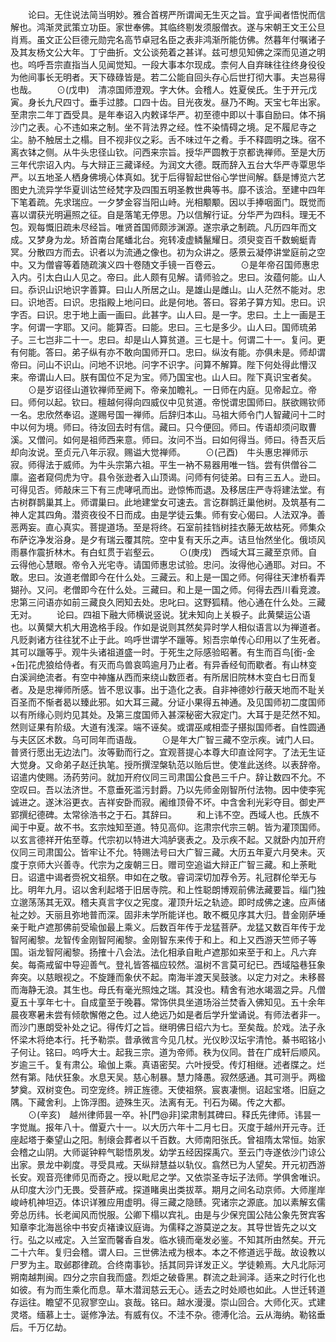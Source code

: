 <!-- { "loadSidebar": true } -->
　　论曰。无住说法简当明妙。雅合首楞严所谓闻无生灭之旨。宜乎闻者悟悦而信解也。鸿渐灵武策立功臣。家世奉佛。其临终剔发须服僧衣。遂与宋朝王文王公旦肖焉。虽文正公巨德元勋完名高节卓冠名臣之表非鸿渐所能仿佛。然暮年付嘱诸子及其友杨文公大年。丁宁曲折。文公谈苑着之甚详。兹可想见知佛之深而见道之明也。呜呼吾宗直指当人见闻觉知。一段大事本尔现成。柰何人自弃昧往往终身役役为他间事长无明者。天下碌碌皆是。若二公能自回头存心后世打彻大事。夫岂易得也哉。
　　⊙(戊申)　清凉国师澄观。字大休。会稽人。姓夏侯氏。生于开元戊寅。身长九尺四寸。垂手过膝。口四十齿。目光夜发。昼乃不眴。天宝七年出家。至肃宗二年丁酉受具。是年奉诏入内敕译华严。初至德中即以十事自励曰。体不捐沙门之表。心不违如来之制。坐不背法界之经。性不染情碍之境。足不履尼寺之尘。胁不触居土之榻。目不视非仪之彩。舌不味过午之肴。手不释圆明之珠。宿不离衣钵之侧。从牛头忠径山钦。问西来宗旨。授华严圆教于京都诜禅师。至是大历三年代宗诏入内。与大辩正三藏译经。为润文大德。既而辞入五台大华严寺覃思华严。以五地圣人栖身佛境心体真如。犹于后得智起世俗心学世间解。繇是博览六艺图史九流异学华夏训诂竺经梵字及四围五明圣教世典等书。靡不该洽。至建中四年下笔着疏。先求瑞应。一夕梦金容当阳山峙。光相颙颙。因以手捧咽面门。既觉而喜以谓获光明遍照之征。自是落笔无停思。乃以信解行证。分华严为四科。理无不包。观每慨旧疏未尽经旨。唯贤首国师颇涉渊源。遂宗承之制疏。凡历四年而文成。又梦身为龙。矫首南台尾蟠北台。宛转凌虚鳞鬣耀日。须臾变百千数蜿蜓青冥。分散四方而去。识者以为流通之像也。初为众讲之。感景云凝停讲堂庭前之空中。又为僧睿等着随疏演义四十卷随文手镜一百卷云。
　　⊙是年帝召国师惠忠入内。引太白山人见之。帝曰。此人颇有见解。请师验之。忠曰。汝蕴何能。山人曰。忝识山识地识字善算。曰山人所居之山。是雄山是雌山。山人茫然不能对。忠曰。识地否。曰识。忠指殿上地问曰。此是何地。答曰。容弟子算方知。忠曰。识字否。曰识。忠于地上画一画曰。此甚字。山人曰。是一字。忠曰。土上一画是王字。何谓一字耶。又问。能算否。曰能。忠曰。三七是多少。山人曰。国师琉弟子。三七岂非二十一。忠曰。却是山人算贫道。三七是十。何谓二十一。复问。更有何能。答曰。弟子纵有亦不敢向国师开口。忠曰。纵汝有能。亦俱未是。师却谓帝曰。问山不识山。问地不识地。问字不识字。问算不解算。陛下何处得此懵汉来。帝谓山人曰。朕有国位不足为宝。师乃国宝也。山人曰。陛下真识宝者矣。
　　⊙是岁诏径山道钦禅师至阙下。帝亲加瞻礼。一日师在内庭。见帝起立。帝曰。师何以起。钦曰。檀越何得向四威仪中见贫道。帝悦谓忠国师曰。朕欲赐钦师一名。忠欣然奉诏。遂赐号国一禅师。后辞归本山。马祖大师令门人智藏问十二时中以何为境。师曰。待汝回去时有信。藏曰。只今便回。师曰。传语却须问取曹溪。又僧问。如何是祖师西来意。师曰。汝问不当。曰如何得当。师曰。待吾灭后却向汝说。至贞元八年示寂。赐谥大觉禅师。
　　⊙(己酉)　牛头惠忠禅师示寂。师得法于威师。为牛头宗第六祖。平生一衲不易器用唯一铛。尝有供僧谷二廪。盗者窥伺虎为守。县令张逊者入山顶谒。问师有何徒弟。曰有三五人。逊曰。可得见否。师敲床三下有三虎哮吼而出。逊惊怖而退。及移居庄严寺将建法堂。有古树群鹊巢其上。师谓巢曰。此地建堂女可速去。言讫群鹊迁巢他树。及筑基有二神人定其四角。潜资夜役不日而成。由是学徒云集。师有安心偈曰。人法双净。善恶两妄。直心真实。菩提道场。至是将终。石室前挂铛树挂衣藤无故枯死。师集众布萨讫净发浴身。是夕有瑞云覆其院。空中复有天乐之声。诘旦怡然坐化。俄顷风雨暴作震折林木。有白虹贯于岩壑云。
　　⊙(庚戌)　西域大耳三藏至京师。自云得他心慧眼。帝令入光宅寺。请国师惠忠试验。忠问。汝得他心通耶。对曰。不敢。忠曰。汝道老僧即今在什么处。三藏云。和上是一国之师。何得往天津桥看弄猢孙。又问。老僧即今在什么处。三藏曰。和上是一国之师。何得去西川看竞渡。忠第三问语亦如前三藏良久罔知去处。忠叱曰。这野狐精。他心通在什么处。三藏无对。
　　论曰。四祖下融大师横说竖说。犹未知向上关棙子。此黄檗运公语也。以黄檗大机大用逸格手段。作如是说则其然矣异时学人相似语言以为禅道者。凡贬剥诸方往往犹不止于此。呜呼世谓学不躐等。矧吾宗单传心印用以了生死者。其可以躐等乎。观牛头诸祖道盛一时。于死生之际感验昭著。有生而百鸟[銜-金+缶]花虎狼给侍者。有灭而鸟兽哀鸣逾月乃止者。有异香经旬而歇者。有山林变白溪涧绝流者。有空中神旛从西而来绕山数匝者。有所居旧院林木变白七日而复者。及是忠禅师所感。皆不思议事。出于造化之表。自非神德妙行蔽天地而不耻关百圣而不惭者曷以臻此邪。如大耳三藏。分证小果得五神通。及见国师初二度国师以有所缘心则灼见其处。及第三度国师入甚深秘密大寂定门。大耳于是茫然不知。然则证果有阶级。大道有浅深。端不诬矣。或谓巫咸相壶子揕拟国师者。自性圆通与夫区区术数。乌可同年而语哉。
　　⊙是年大广智三藏不空示疾。诫门人曰。普贤行愿出无边法门。汝等勤而行之。宜观菩提心本尊大印直诠阿字。了法无生证大觉身。又命弟子赵迁执笔。授所撰涅槃轨范以贻后世。使准此送终。以表辞帝。诏遣内使赐。汤药劳问。就加开府仪同三司肃国公食邑三千户。辞让数四不允。不空叹曰。吾以法济世。不意垂死滥污封爵。乃以先师金刚智所付法物。因中使李宪诚进之。遂沐浴更衣。吉祥安卧而寂。阇维顶骨不坏。中含舍利光彩夺目。御史严郢撰纪德碑。太常徐浩书之于石。其辞曰。
　　和上讳不空。西域人也。氏族不闻于中夏。故不书。玄宗烛知至道。特见高仰。迄肃宗代宗三朝。皆为灌顶国师。以玄言德祥开佑至尊。代宗初以特进大鸿胪褒表之。及示疾不起。又就卧内加开府仪同三司肃国公。皆牢让不允。特赐法号曰大广智三藏。大历五年夏六月癸未。灭度于京师大兴善寺。代宗为之废朝三日。赠司空追谥大辩正广智三藏。和上荼毗日。诏遣中谒者赍祝文祖祭。申如在之敬。睿词深切加荐令芳。礼冠群伦举无与比。明年九月。诏以舍利起塔于旧居寺院。和上性聪朗博观前佛法藏要旨。缁门独立邈荡荡其无双。稽夫真言字仪之宪度。灌顶升坛之轨迹。即时成佛之速。应声储祉之妙。天丽且弥地普而深。固非未学所能详也。敢不概见序其大归。昔金刚萨埵亲于毗卢遮那佛前受瑜伽最上乘义。后数百年传于龙猛菩萨。龙猛又数百年传于龙智阿阇黎。龙智传金刚智阿阇黎。金刚智东来传于和上。和上又西游天竺师子等国。诣龙智阿阇黎。扬搉十八会法。法化相承自毗卢遮那如来至于和上。凡六弃矣。每斋戒留中导迎善气。登礼皆答福应较然。温树不言莫可纪已。西域隘巷狂象奔突。以慈眼视之。不旋踵而象伏不起。南海半渡天吴鼓骇。以定力对之。未移晷而海静无浪。其生也。母氏有毫光照烛之瑞。其没也。精舍有池水竭涸之异。凡僧夏五十享年七十。自成童至于晚暮。常饰供具坐道场浴兰焚香入佛知见。五十余年晨夜寒暑未尝有倾欹懈倦之色。过人绝远乃如是者后学升堂诵说。有师法者非一。而沙门惠朗受补处之记。得传灯之旨。继明佛日绍六为七。至矣哉。於戏。法子永怀梁木将绝本行。托予勒崇。昔承微言今见几杖。光仪眇汉坛宇清怆。綦书昭铭小子何让。铭曰。呜呼大士。起我三宗。道为帝师。秩为仪同。昔在广成轩后顺风。岁逾三千。复有肃公。瑜伽上乘。真语密契。六叶授受。传灯相继。述者牒之。烂然有第。陆伏狂象。水息天吴。慈心制暴。慧力降愚。寂然感通。其可测乎。两楹梦奠。双树变色。司空宠终。辨正旌德。天使祖祭。宸衷凄恻。诏起宝塔。旧庭之隅。下藏舍利。上饰浮图。迹殊生灭。法离有无。刊石为碣。传之大都。
　　⊙(辛亥)　越州律师昙一卒。补[門@非]梁肃制其碑曰。释氏先律师。讳昙一字觉胤。报年八十。僧夏六十一。以大历六年十二月七日。灭度于越州开元寺。迁座起塔于秦望山之阳。制缞会葬者以千百数。大师南阳张氏。曾祖隋太常恒。始家会稽之山阴。大师诞钟粹气聪悟夙发。幼学五经因探禹穴。至云门寺遂依沙门谅公出家。景龙中剃度。寻受具戒。天纵辩慧益以轨仪。翕然已为人望矣。开元初西游长安。观音亮律师见而奇之。授以毗尼之学。又依崇圣寺坛子法师。学俱舍唯识。从印度大沙门无畏。受菩萨戒。探道睹奥出类拔萃。期月之间名动京师。大师崖岸峻峙机神坦迈。体识详雅应用虚明。得三藏之隐赜。究诸宗之源底。加以素解玄儒旁总历纬。长老闻风而悦服。公卿下榻以宾礼。由是与少保兖国公陆公象先贺宾客知章李北海邕徐中书安贞褚谏议庭诲。为儒释之游莫逆之友。其导世皆先之以文行。弘之以戒定。入兰室而馨香自发。临水镜而毫发必鉴。不知其所由然矣。开元二十六年。复归会稽。谓人曰。三世佛法戒为根本。本之不修道远乎哉。故设教以尸罗为主。取邺郡律疏。合终南事钞。括其同异详发正义。学徒赖焉。大凡北际河朔南越荆闽。四分之宗自我而盛。烈炬之破昏黑。群流之赴涧泽。适来之时行化也如彼。有为而生乘化而息。草木潜润慈云无心。适去之时处顺也如此。人世迁转道存运往。瞻望不见寂寥空山。哀哉。铭曰。越水漫漫。崇山回合。大师化灭。式建灵塔。缅慕上士。诞修净法。有威有仪。不洼不杂。德溥化洽。云从海纳。勒铭垂后。千万亿劫。
